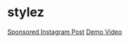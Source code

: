 # stylez
[Sponsored Instagram Post](https://www.instagram.com/p/CysmVSMSKnI/?utm_source=ig_web_copy_link&igshid=MzRlODBiNWFlZA==)
[Demo Video](https://drive.google.com/file/d/1e3J36woQwAepUtetPgTTPOA_Ckvjh54w/view?usp=drive_link)
